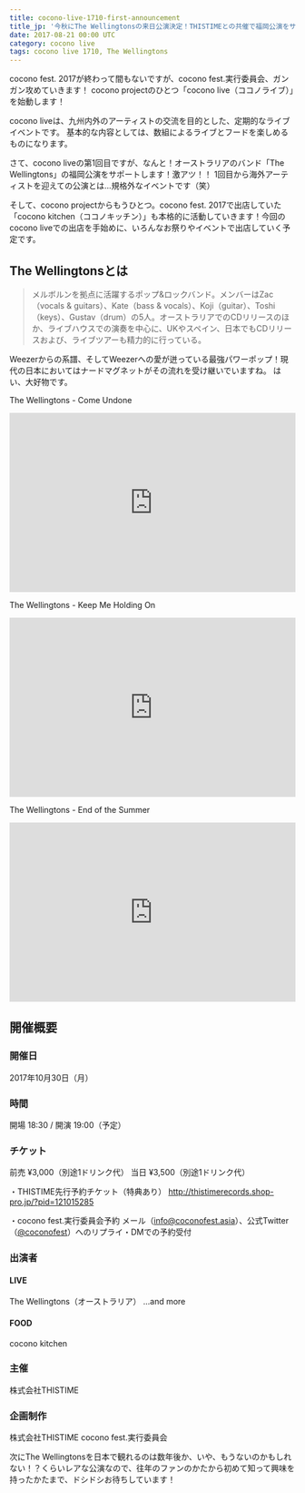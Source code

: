 ```yaml
---
title: cocono-live-1710-first-announcement
title_jp: '今秋にThe Wellingtonsの来日公演決定！THISTIMEとの共催で福岡公演をサポート'
date: 2017-08-21 00:00 UTC
category: cocono live
tags: cocono live 1710, The Wellingtons
---
```


cocono fest. 2017が終わって間もないですが、cocono fest.実行委員会、ガンガン攻めていきます！
cocono projectのひとつ「cocono live（ココノライブ）」を始動します！

cocono liveは、九州内外のアーティストの交流を目的とした、定期的なライブイベントです。
基本的な内容としては、数組によるライブとフードを楽しめるものになります。

さて、cocono liveの第1回目ですが、なんと！オーストラリアのバンド「The Wellingtons」の福岡公演をサポートします！激アツ！！
1回目から海外アーティストを迎えての公演とは...規格外なイベントです（笑）

そして、cocono projectからもうひとつ。cocono fest. 2017で出店していた「cocono kitchen（ココノキッチン）」も本格的に活動していきます！今回のcocono liveでの出店を手始めに、いろんなお祭りやイベントで出店していく予定です。

<p class="mb-50"></p>

## The Wellingtonsとは

>メルボルンを拠点に活躍するポップ&ロックバンド。メンバーはZac（vocals & guitars）、Kate（bass & vocals）、Koji（guitar）、Toshi（keys）、Gustav（drum）の5人。オーストラリアでのCDリリースのほか、ライブハウスでの演奏を中心に、UKやスペイン、日本でもCDリリースおよび、ライブツアーも精力的に行っている。

Weezerからの系譜、そしてWeezerへの愛が迸っている最強パワーポップ！現代の日本においてはナードマグネットがその流れを受け継いでいますね。
はい、大好物です。

The Wellingtons - Come Undone
<iframe width="100%" height="315" src="https://www.youtube.com/embed/Io-1Ey4aZpo" frameborder="0" allowfullscreen></iframe>

The Wellingtons - Keep Me Holding On
<iframe width="100%" height="315" src="https://www.youtube.com/embed/obrzU6pmlyw" frameborder="0" allowfullscreen></iframe>

The Wellingtons - End of the Summer
<iframe width="100%" height="315" src="https://www.youtube.com/embed/43-bYJuOPLA" frameborder="0" allowfullscreen></iframe>

## 開催概要

### 開催日

2017年10月30日（月）

### 時間

開場 18:30 / 開演 19:00（予定）

### チケット

前売 ¥3,000（別途1ドリンク代）
当日 ¥3,500（別途1ドリンク代）

・THISTIME先行予約チケット（特典あり）
<a href="http://thistimerecords.shop-pro.jp/?pid=121015285">http://thistimerecords.shop-pro.jp/?pid=121015285</a>

・cocono fest.実行委員会予約
メール（<info@coconofest.asia>）、公式Twitter（[@coconofest](https://twitter.com/coconofest)）へのリプライ・DMでの予約受付

### 出演者

#### LIVE

The Wellingtons（オーストラリア）
...and more

#### FOOD

cocono kitchen

### 主催

株式会社THISTIME

### 企画制作

株式会社THISTIME
cocono fest.実行委員会

<p class="mb-50"></p>

次にThe Wellingtonsを日本で観れるのは数年後か、いや、もうないのかもしれない！？くらいレアな公演なので、往年のファンのかたから初めて知って興味を持ったかたまで、ドシドシお待ちしています！
